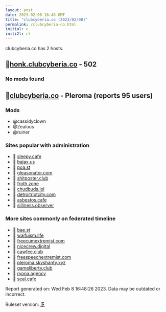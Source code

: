 ```yaml
---
layout: post
date: 2023-02-08 16:48 GMT
title: "clubcyberia.co (2023/02/08)"
permalink: /clubcyberia-co.html
initial: c
initi2l: cl
---
```


clubcyberia.co has 2 hosts.

## 🐘[honk.clubcyberia.co](https://honk.clubcyberia.co) - 502

### No mods found

## 🐘[clubcyberia.co](https://clubcyberia.co) - Pleroma (reports 95 users)

### Mods
 * @cassidyclown
 * @Zealous
 * @ruiner

### Sites popular with administration

* 🧸 [sleepy.cafe](/sleepy-cafe.html)
* 🧸 [bajax.us](/bajax-us.html)
* 🧸 [poa.st](/poa-st.html)
* 🧸 [gleasonator.com](/gleasonator-com.html)
* 🧸 [shitposter.club](/shitposter-club.html)
* 🐘 [froth.zone](/froth-zone.html)
* 🧸 [chudbuds.lol](/chudbuds-lol.html)
* 🧸 [detroitriotcity.com](/detroitriotcity-com.html)
* 🧸 [asbestos.cafe](/asbestos-cafe.html)
* 🐘 [silliness.observer](/silliness-observer.html)

### More sites commonly on federated timeline

* 🧸 [bae.st](/bae-st.html)
* 🧸 [waifuism.life](/waifuism-life.html)
* 🐘 [freecumextremist.com](/freecumextremist-com.html)
* 🧸 [nicecrew.digital](/nicecrew-digital.html)
* 🐘 [cawfee.club](/cawfee-club.html)
* 🐘 [freespeechextremist.com](/freespeechextremist-com.html)
* 🐘 [pleroma.skyshanty.xyz](/pleroma-skyshanty-xyz.html)
* 🐘 [gameliberty.club](/gameliberty-club.html)
* 🧸 [ryona.agency](/ryona-agency.html)
* 🐘 [seal.cafe](/seal-cafe.html)

Report generated on: Wed Feb  8 16:48:26 2023. Data may be outdated or incorrect.

Ruleset version: [🗜](/version-clamp)
